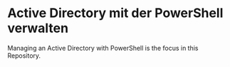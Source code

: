 # Active Directory mit der PowerShell verwalten 
Managing an Active Directory with PowerShell is the focus in this Repository.
